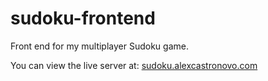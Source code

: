 # sudoku-frontend
Front end for my multiplayer Sudoku game.

You can view the live server at:
[sudoku.alexcastronovo.com](http://sudoku.alexcastronovo.com)
